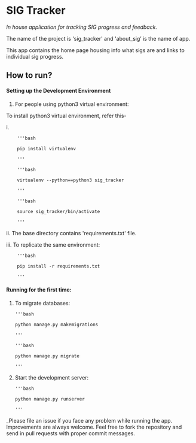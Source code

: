 # SIG Tracker

_In house application for tracking SIG progress and feedback._

The name of the project is 'sig_tracker' and 'about_sig’ is the name of app. 

This app contains the home page housing info what sigs are and links to individual sig progress.

## How to run?

#### Setting up the Development Environment

1.	For people using python3 virtual environment:

To install python3 virtual environment, refer this-

i.	
        
        '''bash
        
        pip install virtualenv
        
        '''
        
        '''bash
        
        virtualenv --python==python3 sig_tracker
        
        '''

        '''bash
        
        source sig_tracker/bin/activate 
        
        '''
 
      
ii.	The base directory contains 'requirements.txt' file.

iii.     To replicate the same environment:   

        '''bash

        pip install -r requirements.txt
        
        '''

#### Running for the first time:

1.	To migrate databases:

        '''bash
        
        python manage.py makemigrations

        '''
        
        '''bash
        
        python manage.py migrate
        
        '''
 
    
3.	Start the development server:
     
        '''bash
        
        python manage.py runserver
        
        '''
      
    
_Please file an issue if you face any problem while running the app. Improvements are always welcome. Feel free to fork the repository and send in pull requests with proper commit messages.

